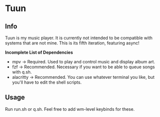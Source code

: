 # Tuun

## Info
Tuun is my music player. It is currently not intended to be compatible with
systems that are not mine. This is its fifth iteration, featuring async!

**Incomplete List of Dependencies**
- mpv -> Required. Used to play and control music and display album art.
- fzf -> Recommended. Necessary if you want to be able to queue songs with
q.sh.
- alacritty -> Recommended. You can use whatever terminal you like, but you'll
have to edit the shell scripts.

## Usage
Run run.sh or q.sh. Feel free to add wm-level keybinds for these.

